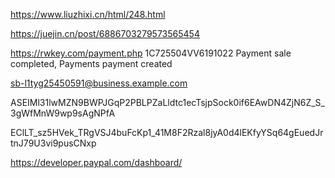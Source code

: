 https://www.liuzhixi.cn/html/248.html

https://juejin.cn/post/6886703279573565454

https://rwkey.com/payment.php	1C725504VV6191022	Payment sale completed, Payments payment created



sb-l1tyg25450591@business.example.com


ASEIMl31lwMZN9BWPJGqP2PBLPZaLldtc1ecTsjpSock0if6EAwDN4ZjN6Z_S_3gWfMnW9wp9sAgNPfA


EClLT_sz5HVek_TRgVSJ4buFcKp1_41M8F2Rzal8jyA0d4lEKfyYSq64gEuedJrtnJ79U3vi9pusCNxp


https://developer.paypal.com/dashboard/
